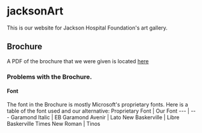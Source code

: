 # jacksonArt
This is our website for Jackson Hospital Foundation's art gallery.

## Brochure
A PDF of the brochure that we were given is located [here](http://www.jackson.org/media/1322/art-brochure-4-panel-3-16-17.pdf)

### Problems with the Brochure.
#### Font
The font in the Brochure is mostly Microsoft's proprietary fonts. Here is a table of the font used and our alternative:
Proprietary Font | Our Font
--- | ---
Garamond Italic | EB Garamond
Avenir | Lato
New Baskerville | Libre Baskerville
Times New Roman | Tinos
